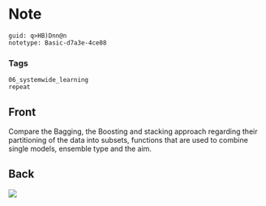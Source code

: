 # Note
```
guid: q>HB)Dnn@n
notetype: Basic-d7a3e-4ce08
```

### Tags
```
06_systemwide_learning
repeat
```

## Front
Compare the Bagging, the Boosting and stacking approach regarding their partitioning of the data into subsets, functions that are used to combine single models, ensemble type and the aim.

## Back
<img src="paste-a13d0ac3a2e278138ac8691f8580e7ad9c1251c1.jpg">
